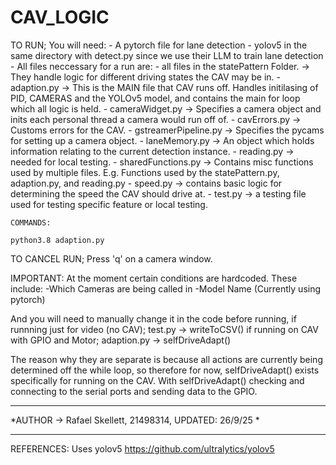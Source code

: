 # CAV_LOGIC

TO RUN;
    You will need:
        - A pytorch file for lane detection
        - yolov5 in the same directory with detect.py since we use their LLM to train lane detection
        - All files neccessary for a run are: 
            - all files in the statePattern Folder. -> They handle logic for different driving states the CAV may be in. 
            - adaption.py -> This is the MAIN file that CAV runs off. Handles initilasing of PID, CAMERAS and the YOLOv5 model, and contains the main for loop which all logic is held.
            - cameraWidget.py -> Specifies a camera object and inits each personal thread a camera would run off of.
            - cavErrors.py -> Customs errors for the CAV. 
            - gstreamerPipeline.py -> Specifies the pycams for setting up a camera object. 
            - laneMemory.py -> An object which holds information relating to the current detection instance. 
            - reading.py -> needed for local testing. 
            - sharedFunctions.py -> Contains misc functions used by multiple files. E.g. Functions used by the statePattern.py, adaption.py, and reading.py 
            - speed.py -> contains basic logic for determining the speed the CAV should drive at. 
            - test.py -> a testing file used for testing specific feature or local testing. 
    
    COMMANDS: 

    python3.8 adaption.py
     
     
TO CANCEL RUN;
    Press 'q' on a camera window.

IMPORTANT:
At the moment certain conditions are hardcoded. These include:
-Which Cameras are being called in
-Model Name (Currently using pytorch)


And you will need to manually change it in the code before running,
if runnning just for video (no CAV); test.py -> writeToCSV()
if running on CAV with GPIO and Motor; adaption.py -> selfDriveAdapt()

The reason why they are separate is because all actions are currently being determined off 
the while loop, so therefore for now, selfDriveAdapt() exists specifically for running on the CAV.
With selfDriveAdapt() checking and connecting to the serial ports and sending data to the GPIO.

*************************************************************************
*AUTHOR -> Rafael Skellett, 21498314, UPDATED: 26/9/25                  *
*************************************************************************

REFERENCES:
Uses yolov5 https://github.com/ultralytics/yolov5
